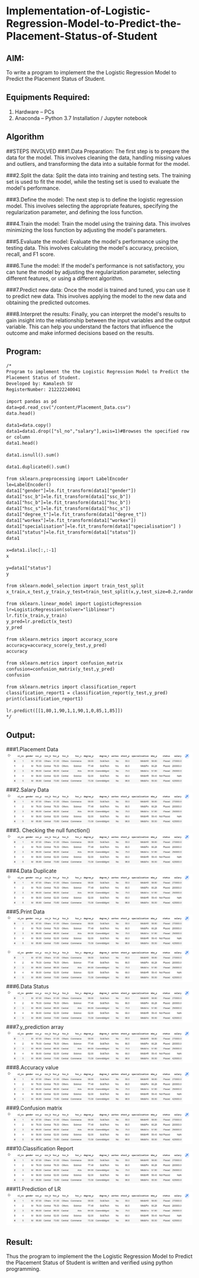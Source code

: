 # Implementation-of-Logistic-Regression-Model-to-Predict-the-Placement-Status-of-Student

## AIM:
To write a program to implement the the Logistic Regression Model to Predict the Placement Status of Student.

## Equipments Required:
1. Hardware – PCs
2. Anaconda – Python 3.7 Installation / Jupyter notebook

## Algorithm
##STEPS INVOLVED
###1.Data Preparation: The first step is to prepare the data for the model. This involves cleaning the data, handling missing values and outliers, and transforming the data into a suitable format for the model.

###2.Split the data: Split the data into training and testing sets. The training set is used to fit the model, while the testing set is used to evaluate the model's performance.

###3.Define the model: The next step is to define the logistic regression model. This involves selecting the appropriate features, specifying the regularization parameter, and defining the loss function.

###4.Train the model: Train the model using the training data. This involves minimizing the loss function by adjusting the model's parameters.

###5.Evaluate the model: Evaluate the model's performance using the testing data. This involves calculating the model's accuracy, precision, recall, and F1 score.

###6.Tune the model: If the model's performance is not satisfactory, you can tune the model by adjusting the regularization parameter, selecting different features, or using a different algorithm.

###7.Predict new data: Once the model is trained and tuned, you can use it to predict new data. This involves applying the model to the new data and obtaining the predicted outcomes.

###8.Interpret the results: Finally, you can interpret the model's results to gain insight into the relationship between the input variables and the output variable. This can help you understand the factors that influence the outcome and make informed decisions based on the results.
## Program:
```
/*
Program to implement the the Logistic Regression Model to Predict the Placement Status of Student.
Developed by: Kamalesh SV
RegisterNumber: 212222240041

import pandas as pd
data=pd.read_csv("/content/Placement_Data.csv")
data.head()

data1=data.copy()
data1=data1.drop(["sl_no","salary"],axis=1)#Browses the specified row or column
data1.head()

data1.isnull().sum()

data1.duplicated().sum()

from sklearn.preprocessing import LabelEncoder
le=LabelEncoder()
data1["gender"]=le.fit_transform(data1["gender"])
data1["ssc_b"]=le.fit_transform(data1["ssc_b"])
data1["hsc_b"]=le.fit_transform(data1["hsc_b"])
data1["hsc_s"]=le.fit_transform(data1["hsc_s"])
data1["degree_t"]=le.fit_transform(data1["degree_t"])
data1["workex"]=le.fit_transform(data1["workex"])
data1["specialisation"]=le.fit_transform(data1["specialisation"] )     
data1["status"]=le.fit_transform(data1["status"])       
data1 

x=data1.iloc[:,:-1]
x

y=data1["status"]
y

from sklearn.model_selection import train_test_split
x_train,x_test,y_train,y_test=train_test_split(x,y,test_size=0.2,random_state=0)

from sklearn.linear_model import LogisticRegression
lr=LogisticRegression(solver="liblinear")
lr.fit(x_train,y_train)
y_pred=lr.predict(x_test)
y_pred

from sklearn.metrics import accuracy_score
accuracy=accuracy_score(y_test,y_pred)
accuracy

from sklearn.metrics import confusion_matrix
confusion=confusion_matrix(y_test,y_pred)
confusion

from sklearn.metrics import classification_report
classification_report1 = classification_report(y_test,y_pred)
print(classification_report1)

lr.predict([[1,80,1,90,1,1,90,1,0,85,1,85]])  
*/
```

## Output:

###1.Placement Data
![output](./1.png)
###2.Salary Data
![outpu](./1.png)
###3. Checking the null function()
![output](./1.png)
###4.Data Duplicate
![output](./1.png)
###5.Print Data
![output](./1.png)
![output](./1.png)
###6.Data Status
![output](./1.png)
###7.y_prediction array
![output](./1.png)
###8.Accuracy value
![output](./1.png)
###9.Confusion matrix
![output](./1.png)
###10.Classification Report
![output](./1.png)
###11.Prediction of LR
![output](./1.png)

## Result:
Thus the program to implement the the Logistic Regression Model to Predict the Placement Status of Student is written and verified using python programming.
